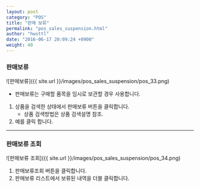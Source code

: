 ```yaml
---
layout: post
category: "POS"
title: "판매 보류"
permalink: "pos_sales_suspension.html"
author: "hwsttl"
date: "2016-06-17 20:09:24 +0900"
weight: 40
---
```


### <i class="fa fa-hand-stop-o" markdown="1"></i> 판매보류
![판매보류]({{ site.url }}/images/pos_sales_suspension/pos_33.png)

* 판매보류는 구매할 품목을 임시로 보관할 경우 사용합니다.

1. 상품을 검색한 상태에서 판매보류 버튼을 클릭합니다.  
    * 상품 검색방법은 상품 검색설명 참조.
2. 예를 클릭 합니다.

------------------------

### <i class="fa fa-search" markdown="1"></i> 판매보류 조회
![판매보류 조회]({{ site.url }}/images/pos_sales_suspension/pos_34.png)
1. 판매보류조회 버튼을 클릭합니다.  
2. 판매보류 리스트에서 보류된 내역을 더블 클릭합니다.
